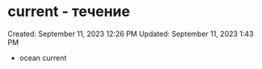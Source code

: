 # current - течение

Created: September 11, 2023 12:26 PM
Updated: September 11, 2023 1:43 PM

- ocean current